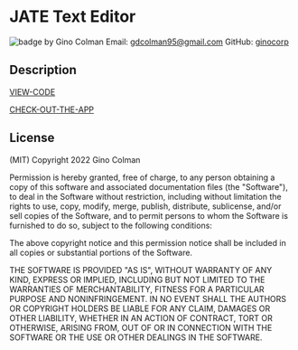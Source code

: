 # JATE Text Editor

![badge](https://img.shields.io/badge/MIT-License-<color>)
by Gino Colman
Email: gdcolman95@gmail.com
GitHub: [ginocorp](https://github.com/ginocorp)


## Description

[VIEW-CODE](https://github.com/ginocorp/edit_your_text_1.0/tree/master/Edit_your_text)

[CHECK-OUT-THE-APP](https://edit-your-text.herokuapp.com/)

## License

(MIT) Copyright 2022 Gino Colman

Permission is hereby granted, free of charge, to any person obtaining a copy of this software and associated documentation files (the "Software"), to deal in the Software without restriction, including without limitation the rights to use, copy, modify, merge, publish, distribute, sublicense, and/or sell copies of the Software, and to permit persons to whom the Software is furnished to do so, subject to the following conditions:

The above copyright notice and this permission notice shall be included in all copies or substantial portions of the Software.

THE SOFTWARE IS PROVIDED "AS IS", WITHOUT WARRANTY OF ANY KIND, EXPRESS OR IMPLIED, INCLUDING BUT NOT LIMITED TO THE WARRANTIES OF MERCHANTABILITY, FITNESS FOR A PARTICULAR PURPOSE AND NONINFRINGEMENT. IN NO EVENT SHALL THE AUTHORS OR COPYRIGHT HOLDERS BE LIABLE FOR ANY CLAIM, DAMAGES OR OTHER LIABILITY, WHETHER IN AN ACTION OF CONTRACT, TORT OR OTHERWISE, ARISING FROM, OUT OF OR IN CONNECTION WITH THE SOFTWARE OR THE USE OR OTHER DEALINGS IN THE SOFTWARE.